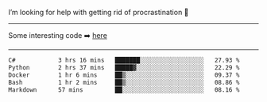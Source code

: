 I’m looking for help with getting rid of procrastination 🤔

-----

Some interesting code :arrow_right: [here](https://github.com/zhen8838/playground)

-----

<!--START_SECTION:waka-->

```txt
C#            3 hrs 16 mins   ███████░░░░░░░░░░░░░░░░░░   27.93 %
Python        2 hrs 37 mins   █████▓░░░░░░░░░░░░░░░░░░░   22.29 %
Docker        1 hr 6 mins     ██▒░░░░░░░░░░░░░░░░░░░░░░   09.37 %
Bash          1 hr 2 mins     ██▒░░░░░░░░░░░░░░░░░░░░░░   08.86 %
Markdown      57 mins         ██░░░░░░░░░░░░░░░░░░░░░░░   08.16 %
```

<!--END_SECTION:waka-->

<!--
**zhen8838/zhen8838** is a ✨ _special_ ✨ repository because its `README.md` (this file) appears on your GitHub profile.

Here are some ideas to get you started:

- 🔭 I’m currently working on ...
- 🌱 I’m currently learning ...
- 👯 I’m looking to collaborate on ...
 ...
- 💬 Ask me about ...
- 📫 How to reach me: ...
- 😄 Pronouns: ...
- ⚡ Fun fact: ...
-->
